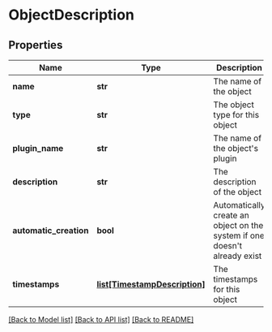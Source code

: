 # ObjectDescription

## Properties
Name | Type | Description | Notes
------------ | ------------- | ------------- | -------------
**name** | **str** | The name of the object | [optional] 
**type** | **str** | The object type for this object | [optional] 
**plugin_name** | **str** | The name of the object&#39;s plugin | [optional] 
**description** | **str** | The description of the object | [optional] 
**automatic_creation** | **bool** | Automatically create an object on the system if one doesn&#39;t already exist | [optional] 
**timestamps** | [**list[TimestampDescription]**](TimestampDescription.md) | The timestamps for this object | [optional] 

[[Back to Model list]](../README.md#documentation-for-models) [[Back to API list]](../README.md#documentation-for-api-endpoints) [[Back to README]](../README.md)



